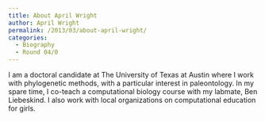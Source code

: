 ```yaml
---
title: About April Wright
author: April Wright
permalink: /2013/03/about-april-wright/
categories:
  - Biography
  - Round 04/0
---
```

I am a doctoral candidate at The University of Texas at Austin where I work with phylogenetic methods, with a particular interest in paleontology. In my spare time, I co-teach a computational biology course with my labmate, Ben Liebeskind. I also work with local organizations on computational education for girls.
